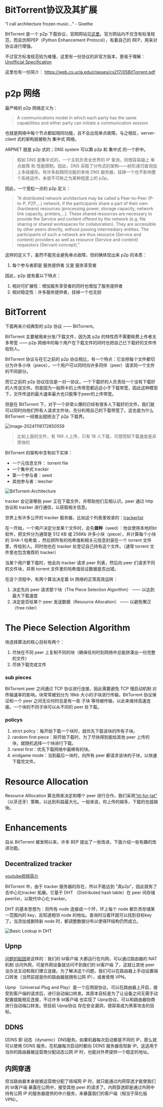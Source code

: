 # BitTorrent协议及其扩展


“I call architecture frozen music...” - Goethe

<!--more-->

BitTorrent 是一个 p2p 下载协议，官网网站见[这里](http://bittorrent.org/)。官方网站内不仅含有标准规范，而且仿照PEP（Python Enhancement Protocol），有着自己的 BEP，用来对协议进行增强。

不过官方标准规范较为难懂，这里有一份协议的非官方版本，更易于理解： [Unofficial Specification](https://wiki.theory.org/BitTorrentSpecification)

这里也有一份简介： https://web.cs.ucla.edu/classes/cs217/05BitTorrent.pdf

# p2p 网络

最严格的 p2p 网络定义为：

> A communications model in which each party has the same capabilities and either party can initiate a communication session 

也就是网络中每个节点都起相同功能，且不会出现单点故障。与之相反，server-client  式的架构就被称为 集中式 网络。

ARPNET 就是 p2p 式的；DNS system 可以算 p2p 和 集中式 的一个折中。

> 假如 DNS 是集中式的，一个主机负责全世界的 IP 查询，则很容易碰上 单点故障 和 性能限制。因此，DNS 采取了分布式的架构——树形递归查询加上多级缓存。有许多起相同功能的本地 DNS 服务器，挂掉一个也不影响整个系统运作，未尝不可称之为某种程度上的 p2p。

因此，一个宽松一点的 p2p 定义：

> “A distributed network architecture may be called a Peer-to-Peer (P-to-P, P2P,...) network, if the participants share a part of their own (hardware) resources (processing power, storage capacity, network link capacity, printers,...). These shared resources are necessary to provide the Service and content offered by the network (e.g. file sharing or shared workspaces for collaboration). They are accessible by other peers directly, without passing intermediary entities. The participants of such a network are thus resource (Service and content) providers as well as resource (Service and content) requestors (Servant-concept).” 

这样的定义下，虽然不能完全避免单点故障，但的确体现出来 p2p 的本质：

1. 每个参与者即是 服务提供者 又是 服务享受者

因此，p2p 就有着以下特点：

1. 相对可扩展性：增加服务享受者的同时也增加了服务提供者
2. 相对稳定性：许多服务提供者，挂掉一个也无妨

# BitTorrent

下面再来介绍典型的 p2p 协议 —— BitTorrent。

BitTorrent 主要被用来分发/下载文件，因为其 p2p 的特性而不需要耗费上传者太多带宽 —— p2p 网络中的每个用户在下载文件的同时也把自己已下载好的文件传给别人。

BitTorrent 协议与在它之前的 p2p 协议相比，有一个特点：它会把每个文件都切分为许多小块（piece），一个用户可以同时向许多同伴（peer）请求同一个文件的不同部分。

而它之前的 p2p 协议往往是一对一协议，一个下载好的人负责给一个没有下载好的人传送文件。但是因为一般网卡的上传带宽都远远小于下载带宽，因此这种模型下，文件传送的最大速率最大也只能等于peer的上传带宽。

但是在 BitTorrent 下，对于一个非常火爆的已经有很多人下载好的文件，我们就可以同时向他们所有人请求文件块，充分利用自己的下载带宽了。这也是为什么 BitTorrent 一经推出就统治了 p2p 下载界。

![image-20241116172850559](./assets/image-20241116172850559.png)

> 比如上面的文件，有 169 人上传，只有 18 人下载，可想而知下载速度是非常快的

BitTorrent 的架构中含有如下实体：

+ 一个元信息文件： torrent file
+ 一个集中式 tracker
+ 第一个参与者：seed
+ 其他参与者：leecher

![BitTorrent-Architecture](./assets/BitTorrent-Architecture-1731757524496-3.png)

tracker 会记录哪些 peer 正在下载文件，并帮助他们互相认识。peer 通过 http 协议和 tracker 进行通信，以获取相关信息。

世界上有许多公开的 tracker 服务器，比如这个列表里收录的：[trackerlist](https://github.com/ngosang/trackerslist)

在一开始，一个用户决定分发某个文件时，会先**做种**（seed）：他会使用本地的bt软件，把文件分为通常是 512 KB 或 256Kb 许多小块（piece），并计算每个小块的 SHA-1 哈希值 ，然后把所有的哈希值和相关元信息封装在一个 torrent 文件里，传给别人。同时他也在 tracker 处登记自己持有这个文件。（通常 torrent 文件里也包含推荐的 tracker）

当某个用户要下载时，他会向 tracker 请求 peer 列表，然后向 peer 们请求不同的文件块，并用 torrent 文件里的哈希值验证数据是否出错。

在这个流程中，有两个算法决定着 bt 网络的正常高效运转：

1. 决定先向 peer 请求那个块（The Piece Selection Algorithm） —— 以达到最大下载速度
2. 决定是否给某个 peer 发送数据（Resource Allocation） —— 以避免懒汉（free rider）

# The Piece Selection Algorithm

快选择算法的核心目标有两个：

1. 尽快在不同 peer 上复制不同的块（确保任何时刻网络中总能拼凑出一份完整的文件）
2. 尽快下载完成文件

### sub pieces

BitTorrent peer 之间通过 TCP 协议进行连接，因此需要避免 TCP 慢启动机制 对传输速率的影响。块常常被划分为 16kb 大小的子块进行传输，BitTorrent 协议保证和一个 peer 之间无论何时总是有一些 子块 等待被传输，以此来维持高速连接。一个块的不同子块可以从不同的 peer 处下载。

### policys

1. strict policy：每开始下载一个块时，就优先下载该块的所有子块。
2. random first piece：刚开始下载时，为了尽快得到能给其他 peer 上传的块，就随机选择一个块进行下载。
3. rarest first：优先下载网络中最稀有的块。
4. endgame mode：当到最后一块时，向所有 peer 都请求该块的子块，以快速下载完文件。

# Resource Allocation

Resource Alllocation 算法用来决定和哪个 peer 进行合作。我们采用[“tit-for-tat”](https://www.wikiwand.com/en/articles/Tit_for_tat) （以牙还牙）策略，以达到利益最大化。一般来说，你上传的越多，下载的也就越快。

# Enhancements

自从 BitTorrent 被发明以来，许多 BEP 提出了一些改进，下面介绍一些有趣的改进功能。

## Decentralized tracker

[youtube视频简介](https://www.youtube.com/watch?v=1wTucsUm64s&ab_channel=Recessive)

BitTorrent 中，由于 tracker 服务器的存在，所以不能达到 "真p2p"，因此就有了 去中心化tracker 拓展。它基于 DHT （Distributed hash table）在 peer 间存储 peerlist，以取代中心化 tracker。

DHT 的基本思想为：将所有 node 连接成一个环，环上每个 node 都负责存储某一范围内的 key，且知道相邻 node 的地址。查询时沿着环就可以找到目标key了。当添加或删除新 node 时，都调整数据分布以使得环结构仍然成立。

![Basic Lookup in DHT](./assets/AtNFZ.png)

## Upnp

[问题的起因](https://www.downloadprivacy.com/how-to-torrent/port-forwarding)是这样的：我们的 bt客户端 大都运行在内网，可以通过路由器的 NAT机制 访问外网，可是外网设备就访问不到我们的 bt客户端 了，这就让其他 peer 没办法主动和我们建立连接。为了解决这个问题，我们可以在路由器上手动设置端口转发（当然前提是你的路由器就拥有公网 IP），或者使用 VPN。

Upnp （Universal Plug and Play）是一个应用层协议，可以在路由器上开启，接受到客户端的请求后，进行自动端口转发。其原本目标是为了让设备之间无需手动配置就能相互连接，不过许多 bt客户端 也实现了 Upnp协议，可以和路由器协商进行自动端口转发。但目前 Upnp协议 存在安全漏洞，很容易成为黑客攻击的目标。

## DDNS

DDNS 即 动态（dynamic）DNS服务。如果机器每次启动都是不同的 IP，那么就可以使用 DDNS 服务，在机器每次启动时都向 DDNS 服务器告知新 IP。这适用于当你的路由器被运营商分配动态公网 IP 时，也能对外界提供一个稳定的地址。

## 内网穿透

但当路由器本身就被运营商分配了局域网 IP 时，就只能通过内网穿透才能使我们的 bt客户端 暴露在公网中，接受其他 peer 的请求了。内网穿透即是通过外网中持有公网 IP 的服务器提供的中介服务，来暴露我们的客户端（相当于简化版 VPN）。

